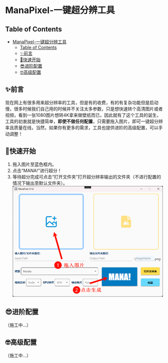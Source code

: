 # ManaPixel-一键超分辨工具

## Table of Contents
- [ManaPixel-一键超分辨工具](#manapixel-一键超分辨工具)
  - [Table of Contents](#table-of-contents)
  - [✨前言](#前言)
  - [🚀快速开始](#快速开始)
  - [😎进阶配置](#进阶配置)
  - [🤓高级配置](#高级配置)


## ✨前言
现在网上有很多用来超分辨率的工具，但是有的收费，有的有复杂功能但是启动慢，很多时候我们自己用的时候并不关注太多参数，只是想快速转个高清图片或者视频，看到一张1080图片想转4K拿来做壁纸而已，因此就有了这个工具的诞生，工具的初衷就是快捷简单，**即使不做任何配置**，只需要拖入图片，即可一键超分辨率且质量在线，当然，如果你有更多的需求，工具也提供进阶的高级配置，可以手动调整！    

## 🚀快速开始
1. 拖入图片至蓝色框内。    
2. 点击“MANA!”进行超分！    
3. 等待超分完成可点击“打开文件夹”打开超分辨率输出的文件夹（不进行配置的情况下输出至默认文件夹）。    
![](https://raw.githubusercontent.com/isNineSun/img_repository/main/PixPin_2024-01-25_23-42-47.png)    

## 😎进阶配置
（施工中...）

## 🤓高级配置
（施工中...）